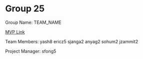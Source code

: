 # Group 25
Group Name: TEAM_NAME

[MVP Link](http://cs196.cs.illinois.edu)

Team Members: yash8 ericz5 sjanga2 anyag2 sohum2 jzammit2

Project Manager: sfong5
